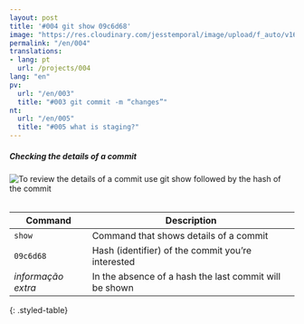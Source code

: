 ```yaml
---
layout: post
title: '#004 git show 09c6d68'
image: "https://res.cloudinary.com/jesstemporal/image/upload/f_auto/v1642878593/gitfichas/en/004/thumbnail_osbrfq.jpg"
permalink: "/en/004"
translations:
- lang: pt
  url: /projects/004
lang: "en"
pv:
  url: "/en/003"
  title: "#003 git commit -m “changes”"
nt:
  url: "/en/005"
  title: "#005 what is staging?"
---
```

##### Checking the details of a commit

<img alt="To review the details of a commit use git show followed by the hash of the commit" src="https://res.cloudinary.com/jesstemporal/image/upload/v1642878593/gitfichas/en/004/full_hbpynx.jpg"><br><br>

| Command | Description |
|---------|-------------|
| `show` | Command that shows details of a commit |
| `09c6d68` | Hash (identifier) of the commit you’re interested |
| _informação extra_ | In the absence of a hash the last commit will be shown |
{: .styled-table}